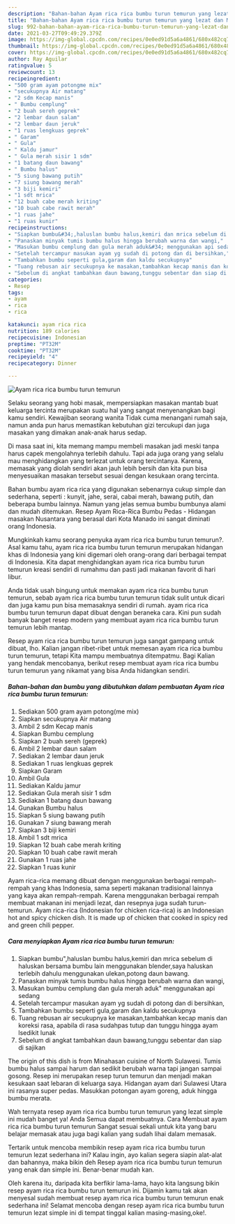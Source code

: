 ```yaml
---
description: "Bahan-bahan Ayam rica rica bumbu turun temurun yang lezat dan Mudah Dibuat"
title: "Bahan-bahan Ayam rica rica bumbu turun temurun yang lezat dan Mudah Dibuat"
slug: 992-bahan-bahan-ayam-rica-rica-bumbu-turun-temurun-yang-lezat-dan-mudah-dibuat
date: 2021-03-27T09:49:29.379Z
image: https://img-global.cpcdn.com/recipes/0e0ed91d5a6a4861/680x482cq70/ayam-rica-rica-bumbu-turun-temurun-foto-resep-utama.jpg
thumbnail: https://img-global.cpcdn.com/recipes/0e0ed91d5a6a4861/680x482cq70/ayam-rica-rica-bumbu-turun-temurun-foto-resep-utama.jpg
cover: https://img-global.cpcdn.com/recipes/0e0ed91d5a6a4861/680x482cq70/ayam-rica-rica-bumbu-turun-temurun-foto-resep-utama.jpg
author: Ray Aguilar
ratingvalue: 5
reviewcount: 13
recipeingredient:
- "500 gram ayam potongme mix"
- "secukupnya Air matang"
- "2 sdm Kecap manis"
- " Bumbu cemplung"
- "2 buah sereh geprek"
- "2 lembar daun salam"
- "2 lembar daun jeruk"
- "1 ruas lengkuas geprek"
- " Garam"
- " Gula"
- " Kaldu jamur"
- " Gula merah sisir 1 sdm"
- "1 batang daun bawang"
- " Bumbu halus"
- "5 siung bawang putih"
- "7 siung bawang merah"
- "3 biji kemiri"
- "1 sdt mrica"
- "12 buah cabe merah kriting"
- "10 buah cabe rawit merah"
- "1 ruas jahe"
- "1 ruas kunir"
recipeinstructions:
- "Siapkan bumbu&#34;,haluslan bumbu halus,kemiri dan mrica sebelum di haluskan bersama bumbu lain menggunakan blender,saya haluskan terlebih dahulu menggunakan ulekan,potong daun bawang."
- "Panaskan minyak tumis bumbu halus hingga berubah warna dan wangi,"
- "Masukan bumbu cemplung dan gula merah aduk&#34; menggunakan api sedang"
- "Setelah tercampur masukan ayam yg sudah di potong dan di bersihkan,"
- "Tambahkan bumbu seperti gula,garam dan kaldu secukupnya"
- "Tuang rebusan air secukupnya ke masakan,tambahkan kecap manis dan koreksi rasa, apabila di rasa sudahpas tutup dan tunggu hingga ayam lsedikit lunak"
- "Sebelum di angkat tambahkan daun bawang,tunggu sebentar dan siap di sajikan"
categories:
- Resep
tags:
- ayam
- rica
- rica

katakunci: ayam rica rica 
nutrition: 189 calories
recipecuisine: Indonesian
preptime: "PT32M"
cooktime: "PT32M"
recipeyield: "4"
recipecategory: Dinner

---
```



![Ayam rica rica bumbu turun temurun](https://img-global.cpcdn.com/recipes/0e0ed91d5a6a4861/680x482cq70/ayam-rica-rica-bumbu-turun-temurun-foto-resep-utama.jpg)

Selaku seorang yang hobi masak, mempersiapkan masakan mantab buat keluarga tercinta merupakan suatu hal yang sangat menyenangkan bagi kamu sendiri. Kewajiban seorang  wanita Tidak cuma menangani rumah saja, namun anda pun harus memastikan kebutuhan gizi tercukupi dan juga masakan yang dimakan anak-anak harus sedap.

Di masa  saat ini, kita memang mampu membeli masakan jadi meski tanpa harus capek mengolahnya terlebih dahulu. Tapi ada juga orang yang selalu mau menghidangkan yang terlezat untuk orang tercintanya. Karena, memasak yang diolah sendiri akan jauh lebih bersih dan kita pun bisa menyesuaikan masakan tersebut sesuai dengan kesukaan orang tercinta. 

Bahan bumbu ayam rica rica yang digunakan sebenarnya cukup simple dan sederhana, seperti : kunyit, jahe, serai, cabai merah, bawang putih, dan beberapa bumbu lainnya. Namun yang jelas semua bumbu bumbunya alami dan mudah ditemukan. Resep Ayam Rica-Rica Bumbu Pedas - Hidangan masakan Nusantara yang berasal dari Kota Manado ini sangat diminati orang Indonesia.

Mungkinkah kamu seorang penyuka ayam rica rica bumbu turun temurun?. Asal kamu tahu, ayam rica rica bumbu turun temurun merupakan hidangan khas di Indonesia yang kini digemari oleh orang-orang dari berbagai tempat di Indonesia. Kita dapat menghidangkan ayam rica rica bumbu turun temurun kreasi sendiri di rumahmu dan pasti jadi makanan favorit di hari libur.

Anda tidak usah bingung untuk memakan ayam rica rica bumbu turun temurun, sebab ayam rica rica bumbu turun temurun tidak sulit untuk dicari dan juga kamu pun bisa memasaknya sendiri di rumah. ayam rica rica bumbu turun temurun dapat dibuat dengan beraneka cara. Kini pun sudah banyak banget resep modern yang membuat ayam rica rica bumbu turun temurun lebih mantap.

Resep ayam rica rica bumbu turun temurun juga sangat gampang untuk dibuat, lho. Kalian jangan ribet-ribet untuk memesan ayam rica rica bumbu turun temurun, tetapi Kita mampu membuatnya ditempatmu. Bagi Kalian yang hendak mencobanya, berikut resep membuat ayam rica rica bumbu turun temurun yang nikamat yang bisa Anda hidangkan sendiri.

<!--inarticleads1-->

##### Bahan-bahan dan bumbu yang dibutuhkan dalam pembuatan Ayam rica rica bumbu turun temurun:

1. Sediakan 500 gram ayam potong(me mix)
1. Siapkan secukupnya Air matang
1. Ambil 2 sdm Kecap manis
1. Siapkan  Bumbu cemplung
1. Siapkan 2 buah sereh (geprek)
1. Ambil 2 lembar daun salam
1. Sediakan 2 lembar daun jeruk
1. Sediakan 1 ruas lengkuas geprek
1. Siapkan  Garam
1. Ambil  Gula
1. Sediakan  Kaldu jamur
1. Sediakan  Gula merah sisir 1 sdm
1. Sediakan 1 batang daun bawang
1. Gunakan  Bumbu halus
1. Siapkan 5 siung bawang putih
1. Gunakan 7 siung bawang merah
1. Siapkan 3 biji kemiri
1. Ambil 1 sdt mrica
1. Siapkan 12 buah cabe merah kriting
1. Siapkan 10 buah cabe rawit merah
1. Gunakan 1 ruas jahe
1. Siapkan 1 ruas kunir


Ayam rica-rica memang dibuat dengan menggunakan berbagai rempah-rempah yang khas Indonesia, sama seperti makanan tradisional lainnya yang kaya akan rempah-rempah. Karena menggunakan berbagai rempah membuat makanan ini menjadi lezat, dan resepnya juga sudah turun-temurun. Ayam rica-rica (Indonesian for chicken rica-rica) is an Indonesian hot and spicy chicken dish. It is made up of chicken that cooked in spicy red and green chili pepper. 

<!--inarticleads2-->

##### Cara menyiapkan Ayam rica rica bumbu turun temurun:

1. Siapkan bumbu&#34;,haluslan bumbu halus,kemiri dan mrica sebelum di haluskan bersama bumbu lain menggunakan blender,saya haluskan terlebih dahulu menggunakan ulekan,potong daun bawang.
1. Panaskan minyak tumis bumbu halus hingga berubah warna dan wangi,
1. Masukan bumbu cemplung dan gula merah aduk&#34; menggunakan api sedang
1. Setelah tercampur masukan ayam yg sudah di potong dan di bersihkan,
1. Tambahkan bumbu seperti gula,garam dan kaldu secukupnya
1. Tuang rebusan air secukupnya ke masakan,tambahkan kecap manis dan koreksi rasa, apabila di rasa sudahpas tutup dan tunggu hingga ayam lsedikit lunak
1. Sebelum di angkat tambahkan daun bawang,tunggu sebentar dan siap di sajikan


The origin of this dish is from Minahasan cuisine of North Sulawesi. Tumis bumbu halus sampai harum dan sedikit berubah warna tapi jangan sampai gosong. Resep ini merupakan resep turun temurun dan menjadi makan kesukaan saat lebaran di keluarga saya. Hidangan ayam dari Sulawesi Utara ini rasanya super pedas. Masukkan potongan ayam goreng, aduk hingga bumbu merata. 

Wah ternyata resep ayam rica rica bumbu turun temurun yang lezat simple ini mudah banget ya! Anda Semua dapat membuatnya. Cara Membuat ayam rica rica bumbu turun temurun Sangat sesuai sekali untuk kita yang baru belajar memasak atau juga bagi kalian yang sudah lihai dalam memasak.

Tertarik untuk mencoba membikin resep ayam rica rica bumbu turun temurun lezat sederhana ini? Kalau ingin, ayo kalian segera siapin alat-alat dan bahannya, maka bikin deh Resep ayam rica rica bumbu turun temurun yang enak dan simple ini. Benar-benar mudah kan. 

Oleh karena itu, daripada kita berfikir lama-lama, hayo kita langsung bikin resep ayam rica rica bumbu turun temurun ini. Dijamin kamu tak akan menyesal sudah membuat resep ayam rica rica bumbu turun temurun enak sederhana ini! Selamat mencoba dengan resep ayam rica rica bumbu turun temurun lezat simple ini di tempat tinggal kalian masing-masing,oke!.

